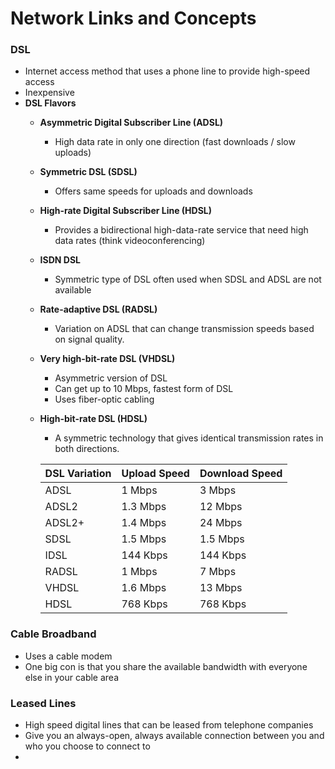 # Network Links and Concepts

### DSL

- Internet access method that uses a phone line to provide high-speed access
- Inexpensive
- **DSL Flavors**
  - **Asymmetric Digital Subscriber Line (ADSL)**
    - High data rate in only one direction (fast downloads / slow uploads)
  - **Symmetric DSL (SDSL)**
    - Offers same speeds for uploads and downloads
  - **High-rate Digital Subscriber Line (HDSL)**
    - Provides a bidirectional high-data-rate service that need high data rates (think videoconferencing)
  - **ISDN DSL**
    - Symmetric type of DSL often used when SDSL and ADSL are not available
  - **Rate-adaptive DSL (RADSL)**
    - Variation on ADSL that can change transmission speeds based on signal quality.
  - **Very high-bit-rate DSL (VHDSL)**
    - Asymmetric version of DSL
    - Can get up to 10 Mbps, fastest form of DSL
    - Uses fiber-optic cabling
  - **High-bit-rate DSL (HDSL)**
    - A symmetric technology that gives identical transmission rates in both directions.
    
    | DSL Variation | Upload Speed | Download Speed |
    | ------------- | -------------| -------------- |
    | ADSL | 1 Mbps | 3 Mbps | 
    | ADSL2 | 1.3 Mbps | 12 Mbps | 
    | ADSL2+ | 1.4 Mbps | 24 Mbps |
    | SDSL | 1.5 Mbps | 1.5 Mbps |
    | IDSL | 144 Kbps | 144 Kbps |
    | RADSL | 1 Mbps | 7 Mbps | 
    | VHDSL | 1.6 Mbps | 13 Mbps |
    |HDSL | 768 Kbps | 768 Kbps |

### Cable Broadband
- Uses a cable modem
- One big con is that you share the available bandwidth with everyone else in your cable area

### Leased Lines
- High speed digital lines that can be leased from telephone companies
- Give you an always-open, always available connection between you and who you choose to connect to
- 
